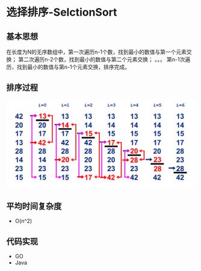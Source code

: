 # 选择排序-SelctionSort
## 基本思想
在长度为N的无序数组中，第一次遍历n-1个数，找到最小的数值与第一个元素交换；
第二次遍历n-2个数，找到最小的数值与第二个元素交换；
。。。
第n-1次遍历，找到最小的数值与第n-1个元素交换，排序完成。
## 排序过程
![BubbleSort](./imgs/select.png)
## 平均时间复杂度
- O(n^2)
## 代码实现
* GO
* Java